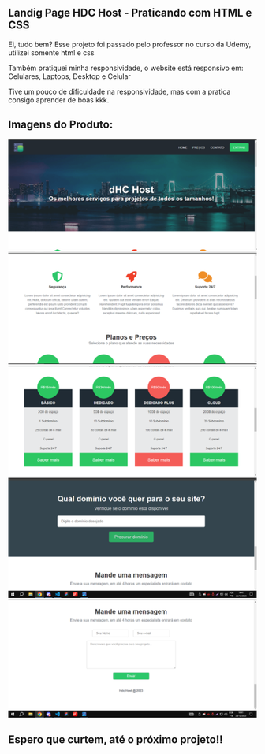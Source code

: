 <h2>Landig Page HDC Host - Praticando com HTML e CSS</h2>

<p>Ei, tudo bem? Esse projeto foi passado pelo professor no curso da Udemy, utilizei somente html e css</p>
<p>Também pratiquei minha responsividade, o website está responsivo em: Celulares, Laptops, Desktop e Celular</p>
<p>Tive um pouco de dificuldade na responsividade, mas com a pratica consigo aprender de boas kkk.</p>

<h2>Imagens do Produto:</h2>

<img src="1.png"/>
<img src="2.png"/>
<img src="3.png"/>
<img src="4.png"/>
<img src="5.png"/>

<h2>Espero que curtem, até o próximo projeto!!</h2>
